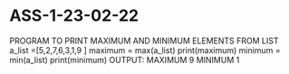 # ASS-1-23-02-22
PROGRAM TO PRINT MAXIMUM AND MINIMUM ELEMENTS FROM LIST
a_list =[5,2,7,6,3,1,9 ]
maximum = max(a_list)
print(maximum)
minimum = min(a_list)
print(minimum)
OUTPUT:
MAXIMUM 9
MINIMUM 1

        
